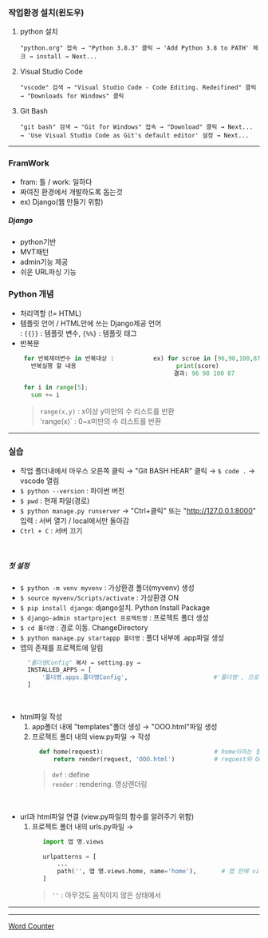 ### 작업환경 설치(윈도우)  
1. python 설치  
    ```
    "python.org" 접속 → "Python 3.8.3" 클릭 → 'Add Python 3.8 to PATH' 체크 → install → Next...
    ```  
2. Visual Studio Code  
    ```
    "vscode" 검색 → "Visual Studio Code - Code Editing. Redeifined" 클릭 → "Downloads for Windows" 클릭 
    ```  
3. Git Bash  
    ```
    "git bash" 검색 → "Git for Windows" 접속 → "Download" 클릭 → Next... → 'Use Visual Studio Code as Git's default editor' 설정 → Next...
    ```  
    
- - -  

### FramWork
- fram: 틀 / work: 일하다  
- 짜여진 환경에서 개발하도록 돕는것  
- ex) Django(웹 만들기 위함)  

##### Django
- python기반
- MVT패턴
- admin기능 제공
- 쉬운 URL파싱 기능

### Python 개념  
- 처리역할 (!= HTML)  
- 템플릿 언어 / HTML안에 쓰는 Django제공 언어  
   : `{{}}` : 템플릿 변수, `{%%}` : 템플릿 태그  
- 반복문  
   ```python
    for 반복제어변수 in 반복대상 :           ex) for scroe in [96,98,100,87]
      반복실행 할 내용                            print(score)
                                              결과: 96 98 100 87
   ```  
   ```python
    for i in range[5];
      sum += i
   ```
   > `range(x,y)` : x이상 y미만의 수 리스트를 반환  
   > 'range(x)` : 0~x미만의 수 리스트를 반환  

- - -  

### 실습

- 작업 폴더내에서 마우스 오른쪽 클릭 → "Git BASH HEAR" 클릭 → `$ code .` → vscode 열림  
- `$ python --version` : 파이썬 버전  
- `$ pwd` : 현재 파일(경로)  
- `$ python manage.py runserver` → "Ctrl+클릭" 또는 "http://127.0.0.1:8000" 입력 : 서버 열기 / local에서만 돌아감  
- `Ctrl + C` : 서버 끄기  

<br>

##### 첫 설정  
- `$ python -m venv myvenv` : 가상환경 폴더(myvenv) 생성  
- `$ source myvenv/Scripts/activate` : 가상환경 ON  
- `$ pip install django`: django설치. Python Install Package  
- `$ django-admin startproject 프로젝트명` : 프로젝트 폴더 생성  
- `$ cd 폴더명` : 경로 이동. ChangeDirectory  
- `$ python manage.py startappp 폴더명` : 폴더 내부에 .app파일 생성  
- 앱의 존재를 프로젝트에 알림  
  ```python 
    "폴더명Config" 복사 → setting.py →
    INSTALLED_APPS = [
        '폴더명.apps.폴더명Config',                        #'폴더명', 으로 적어도 상관없음
    ]
  ```  

<br>

- html파일 작성  
  1. app폴더 내에 "templates"폴더 생성 → "OOO.html"파일 생성  
  2. 프로젝트 폴더 내의 view.py파일 → 작성
      ```python
        def home(request):                               # home이라는 함수를 정의함. home은 request를 받아 무언가를 실행함
            return render(request, 'OOO.html')           # request와 OOO.html을 render하여 반환한다.
      ```  
      > `def` : define  
      > `render` : rendering. 영상렌더링  

<br>

- url과 html파일 연결 (view.py파일의 함수를 알려주기 위함)  
  1. 프로젝트 폴더 내의 urls.py파일 → 
     ```python
        import 앱 명.views
 
        urlpatterns = [
            ...
            path('', 앱 명.views.home, name='home'),       # 앱 안에 views안에  home이라는 함수를 가져온다
        ]
     ```  
     > `''` : 아무것도 움직이지 않은 상태에서  
     
- - -  
- - -  

[Word Counter](wordcount1234.herokuapp.com)  
